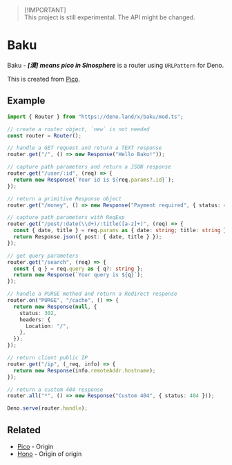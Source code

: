 > [!IMPORTANT]\
> This project is still experimental. The API might be changed.

# Baku

Baku - _**\[漠\] means pico in Sinosphere**_ is a router using `URLPattern` for
Deno.

This is created from [Pico](https://github.com/yusukebe/pico).

## Example

```ts
import { Router } from "https://deno.land/x/baku/mod.ts";

// create a router object, `new` is not needed
const router = Router();

// handle a GET request and return a TEXT response
router.get("/", () => new Response("Hello Baku!"));

// capture path parameters and return a JSON response
router.get("/user/:id", (req) => {
  return new Response(`Your id is ${req.params?.id}`);
});

// return a primitive Response object
router.get("/money", () => new Response("Payment required", { status: 402 }));

// capture path parameters with RegExp
router.get("/post/:date(\\d+)/:title([a-z]+)", (req) => {
  const { date, title } = req.params as { date: string; title: string };
  return Response.json({ post: { date, title } });
});

// get query parameters
router.get("/search", (req) => {
  const { q } = req.query as { q?: string };
  return new Response(`Your query is ${q}`);
});

// handle a PURGE method and return a Redirect response
router.on("PURGE", "/cache", () => {
  return new Response(null, {
    status: 302,
    headers: {
      Location: "/",
    },
  });
});

// return client public IP
router.get("/ip", (_req, info) => {
  return new Response(info.remoteAddr.hostname);
});

// return a custom 404 response
router.all("*", () => new Response("Custom 404", { status: 404 }));

Deno.serve(router.handle);
```

## Related

- [Pico](https://github.com/yusukebe/pico) - Origin
- [Hono](https://github.com/honojs/hono) - Origin of origin
